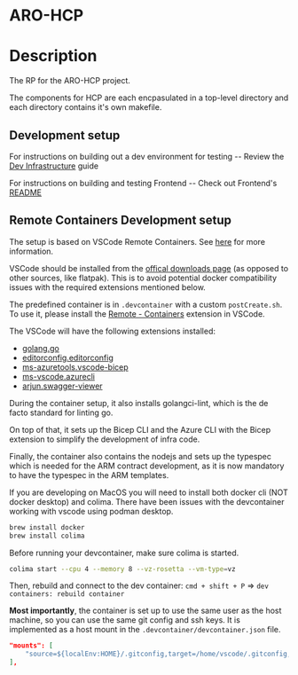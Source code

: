 # ARO-HCP

# Description
The RP for the ARO-HCP project.

The components for HCP are each encpasulated in a top-level directory and each directory contains it's own makefile.

## Development setup

For instructions on building out a dev environment for testing -- Review the [Dev Infrastructure](./dev-infrastructure/docs/development-setup.md) guide

For instructions on building and testing Frontend -- Check out Frontend's [README](./frontend/README.md)

## Remote Containers Development setup

The setup is based on VSCode Remote Containers. See [here](https://code.visualstudio.com/docs/remote/containers) for more information.

VSCode should be installed from the [offical downloads page](https://code.visualstudio.com/download) (as opposed to other sources, like flatpak). This is to avoid potential docker compatibility issues with the required extensions mentioned below.

The predefined container is in `.devcontainer` with a custom `postCreate.sh`.
To use it, please install the [Remote - Containers](https://marketplace.visualstudio.com/items?itemName=ms-vscode-remote.remote-containers) extension in VSCode.

The VSCode will have the following extensions installed:
- [golang.go](https://marketplace.visualstudio.com/items?itemName=golang.Go)
- [editorconfig.editorconfig](https://marketplace.visualstudio.com/items?itemName=EditorConfig.EditorConfig)
- [ms-azuretools.vscode-bicep](https://marketplace.visualstudio.com/items?itemName=ms-azuretools.vscode-bicep)
- [ms-vscode.azurecli](https://marketplace.visualstudio.com/items?itemName=ms-vscode.azurecli)
- [arjun.swagger-viewer](https://marketplace.visualstudio.com/items?itemName=Arjun.swagger-viewer)

During the container setup, it also installs golangci-lint, which is the de facto standard for linting go.

On top of that, it sets up the Bicep CLI and the Azure CLI with the Bicep extension
to simplify the development of infra code.

Finally, the container also contains the nodejs and sets up the typespec which is needed for the ARM contract development, as it is now mandatory to have the typespec in the ARM templates.

If you are developing on MacOS you will need to install both docker cli (NOT docker desktop) and colima. There have been issues with the devcontainer working with vscode using podman desktop.

```bash
brew install docker
brew install colima
```

Before running your devcontainer, make sure colima is started.
```bash
colima start --cpu 4 --memory 8 --vz-rosetta --vm-type=vz
```

Then, rebuild and connect to the dev container: `cmd + shift + P` => `dev containers: rebuild container`

**Most importantly**, the container is set up to use the same user as the host machine, so you can use the same git config and ssh keys.
It is implemented as a host mount in the `.devcontainer/devcontainer.json` file.

```json
"mounts": [
    "source=${localEnv:HOME}/.gitconfig,target=/home/vscode/.gitconfig,type=bind,consistency=cached"
],
```
